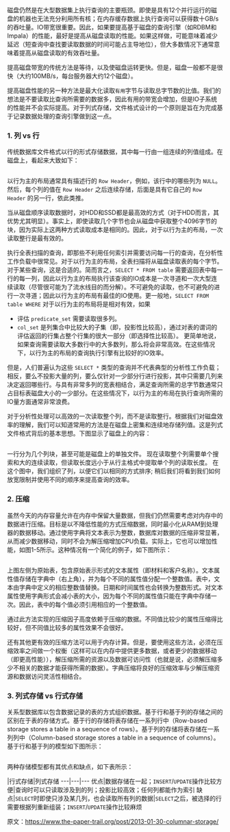 
磁盘仍然是在大型数据集上执行查询的主要瓶颈。即使是具有12个并行运行的磁盘的机器也无法充分利用所有核；在内存缓存数据上执行查询可以获得数十GB/s的吞吐量。IO带宽很重要。因此，如果要提高基于磁盘的查询引擎（如RDBM和Impala）的性能，最好是提高从磁盘读取的性能。如果这样做，可能意味着减少延迟（短查询中查找要读取数据的时间可能占主导地位），但大多数情况下通常意味着提高从磁盘读取的有效吞吐量。

提高磁盘带宽的传统方法是等待，以及使磁盘运转更快。但是，磁盘一般都不是很快（大约100MB/s，每台服务器大约12个磁盘）。

提高磁盘性能的另一种方法是最大化读取`有用`字节与读取总字节数的比值。我们的想法是不要读取比查询所需要的数据多，因此有用的带宽会增加，但是IO子系统的性能并不会实际提高。对于列式存储，文件格式设计的一个原则是旨在为完成基于记录数据处理的查询引擎做到这一点。

### 1. 列 vs 行

传统数据库文件格式以行的形式存储数据，其中每一行由一组连续的列值组成。在磁盘上，看起来大致如下：

![]()

以行为主的布局通常具有描述行的 `Row Header`，例如，该行中的哪些列为 `NULL`。然后，每个列的值在 `Row Header` 之后连续存储，后面是具有它自己的 `Row Header` 的另一行，依此类推。

当从磁盘顺序读取数据时，对HDD和SSD都是最高效的方式（对于HDD而言，其优势尤其明显）。事实上，即使读取几个字节也会从磁盘中获取整个4096字节的块，因为实际上这两种方式读取成本是相同的。因此，对于以行为主的布局，一次读取整行是最有效的。

执行全表扫描的查询，即那些不利用任何索引并需要访问每一行的查询，在分析性工作负载中很常见。对于以行为主的布局，全表扫描将从磁盘读取表的每个字节。对于某些查询，这是合适的。简而言之，`SELECT * FROM table` 需要返回表中每一行的每一列，因此以行为主的布局执行该查询的IO成本是一次寻道和一次大型连续读取（尽管很可能为了流水线目的而分解）。不可避免的读取，也不可避免的进行一次寻道；因此以行为主的布局有最佳的IO使用。更一般地，`SELECT FROM table WHERE` 对于以行为主的布局将是相对有效，如果
- 评估 `predicate_set` 需要读取很多列。
- `col_set` 是列集合中比较大的子集（即，投影性比较高），通过对表的谓词的评估返回的行集占整个行集的很大一部分（即选择性比较高）。
更简单地说，如果查询需要读取大多数行中的大多数列，那么将会非常高效。在这些情况下，以行为主的布局的查询执行引擎有比较好的IO效率。

但是，人们普遍认为这些 `SELECT *` 类型的查询并不代表典型的分析性工作负载；相反，要么不投影大量的列，要么仅针对一少部分行进行投影，其中只需要几列来决定返回哪些行。与具有非常多列的宽表相结合，满足查询所需的总字节数通常只占目标表磁盘大小的一少部分。在这些情况下，以行为主的布局在执行查询所需的IO量方面通常非常浪费。

对于分析性处理可以高效的一次读取整个列，而不是读取整行。根据我们对磁盘效率的理解，我们可以知道常用的方法是在磁盘上密集和连续地存储列值。这是列式文件格式背后的基本思想。下图显示了磁盘上的内容：

![]()

一行分为几个列块，甚至可能是磁盘上的单独文件。 现在读取整个列需要单个搜索和大的连续读取，但读取长度远小于从行主格式中提取单个列的读取长度。 在这个图中，我们组织了列，以便它们以相同的方式排序; 稍后我们将看到我们如何放宽限制并使用不同的顺序来提高查询的效率。


### 2. 压缩

虽然今天的内存容量允许在内存中保留大量数据，但我们仍然需要考虑对内存中的数据进行压缩。目标是以不降低性能的方式压缩数据，同时最小化从RAM到处理器的数据移动。通过使用字典将文本表示为整数，数据库对数据的压缩非常显著，从而减少数据移动，同时不会为解压缩增加CPU负载。实际上，它也可以增加性能，如图1-5所示。这种情况有一个简化的例子，如下图所示：

![]()

上图左侧为原始表，包含原始表示形式的文本属性（即材料和客户名称）。文本属性值存储在字典中（右上角），并为每个不同的属性值分配一个整数值。表中，文本由字典中定义的相应整数值替换。日期和时间属性也会转换为整数形式。对文本属性使用字典形式会减小表的大小，因为每个不同的属性值只能在字典中存储一次。因此，表中的每个值必须引用相应的一个整数值。

通过此方法实现的压缩因子高度依赖于压缩的数据。不同值比较少的属性压缩得比较好，但不同值比较多的属性效果不会很好。

还有其他更有效的压缩方法可以用于内存计算。但是，要使用这些方法，必须在压缩效率之间做一个权衡（这样可以在内存中提供更多数据，或者更少的数据移动（即更高性能）），解压缩所需的资源以及数据可访问性（也就是说，必须解压缩多少不相关的数据才能获得所需的数据）。字典压缩将良好的压缩效率与少解压缩资源和数据访问灵活性相结合。

### 3. 列式存储 vs 行式存储

关系型数据库以包含数据记录的表的方式组织数据。基于行和基于列的存储之间的区别在于表的存储方式。基于行的存储将表存储在一系列行中（Row-based storage stores a table in a sequence of rows）。基于列的存储将表存储在一系列列中（Column-based storage stores a table in a sequence of columns）。基于行和基于列的模型如下图所示：

![]()

两种存储模型都有其优点和缺点，如下表所示：

|行式存储|列式存储
---|---|---
优点|数据存储在一起；`INSERT`/`UPDATE`操作比较方便|查询时可以只读取涉及到的列；投影比较高效；任何列都能作为索引
缺点|`SELECT`时即使只涉及某几列，也会读取所有列的数据|`SELECT`之后，被选择的行需要根据列重新组装；`INSERT`/`UPDATE`操作比较麻烦


























原文：https://www.the-paper-trail.org/post/2013-01-30-columnar-storage/

